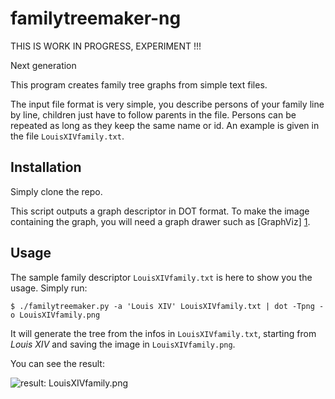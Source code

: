 familytreemaker-ng
===============

THIS IS WORK IN PROGRESS, EXPERIMENT !!!

Next generation

This program creates family tree graphs from simple text files.

The input file format is very simple, you describe persons of your family line
by line, children just have to follow parents in the file. Persons can be
repeated as long as they keep the same name or id. An example is given in the
file `LouisXIVfamily.txt`.


Installation
------------

Simply clone the repo.

This script outputs a graph descriptor in DOT format. To make the image
containing the graph, you will need a graph drawer such as [GraphViz] [1].

[1]: http://www.graphviz.org/  "GraphViz"

Usage
-----

The sample family descriptor `LouisXIVfamily.txt` is here to show you the
usage. Simply run:
```
$ ./familytreemaker.py -a 'Louis XIV' LouisXIVfamily.txt | dot -Tpng -o LouisXIVfamily.png
```
It will generate the tree from the infos in `LouisXIVfamily.txt`, starting from
*Louis XIV* and saving the image in `LouisXIVfamily.png`.

You can see the result:

![result: LouisXIVfamily.png](/LouisXIVfamily.png)
